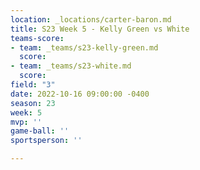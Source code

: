 ```yaml
---
location: _locations/carter-baron.md
title: S23 Week 5 - Kelly Green vs White
teams-score:
- team: _teams/s23-kelly-green.md
  score: 
- team: _teams/s23-white.md
  score: 
field: "3"
date: 2022-10-16 09:00:00 -0400
season: 23
week: 5
mvp: ''
game-ball: ''
sportsperson: ''

---
```

